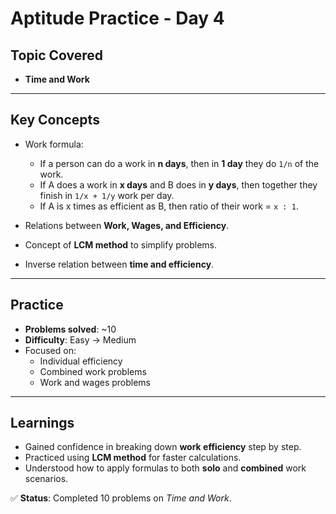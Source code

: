 # Aptitude Practice - Day 4

## Topic Covered

- **Time and Work**

---

## Key Concepts

- Work formula:

  - If a person can do a work in **n days**, then in **1 day** they do `1/n` of the work.
  - If A does a work in **x days** and B does in **y days**, then together they finish in `1/x + 1/y` work per day.
  - If A is x times as efficient as B, then ratio of their work = `x : 1`.

- Relations between **Work, Wages, and Efficiency**.
- Concept of **LCM method** to simplify problems.
- Inverse relation between **time and efficiency**.

---

## Practice

- **Problems solved**: ~10
- **Difficulty**: Easy → Medium
- Focused on:
  - Individual efficiency
  - Combined work problems
  - Work and wages problems

---

## Learnings

- Gained confidence in breaking down **work efficiency** step by step.
- Practiced using **LCM method** for faster calculations.
- Understood how to apply formulas to both **solo** and **combined** work scenarios.

✅ **Status**: Completed 10 problems on _Time and Work_.
